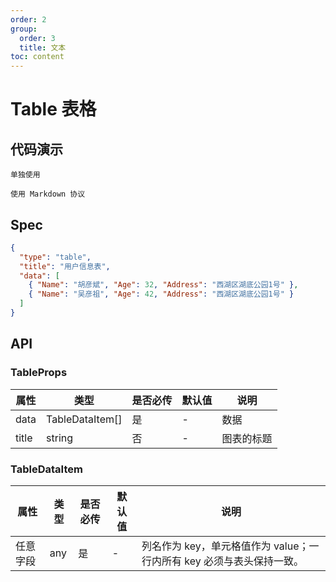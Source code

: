 ```yaml
---
order: 2
group:
  order: 3
  title: 文本
toc: content
---
```


# Table 表格

## 代码演示

<code src="./demos/common">单独使用</code>

<code src="./demos/markdown">使用 Markdown 协议</code>

## Spec

```json
{
  "type": "table",
  "title": "用户信息表",
  "data": [
    { "Name": "胡彦斌", "Age": 32, "Address": "西湖区湖底公园1号" },
    { "Name": "吴彦祖", "Age": 42, "Address": "西湖区湖底公园1号" }
  ]
}
```

## API

### TableProps

| 属性  | 类型            | 是否必传 | 默认值 | 说明       |
| ----- | --------------- | -------- | ------ | ---------- |
| data  | TableDataItem[] | 是       | -      | 数据       |
| title | string          | 否       | -      | 图表的标题 |

### TableDataItem

| 属性     | 类型 | 是否必传 | 默认值 | 说明                                                                  |
| -------- | ---- | -------- | ------ | --------------------------------------------------------------------- |
| 任意字段 | any  | 是       | -      | 列名作为 key，单元格值作为 value；一行内所有 key 必须与表头保持一致。 |
